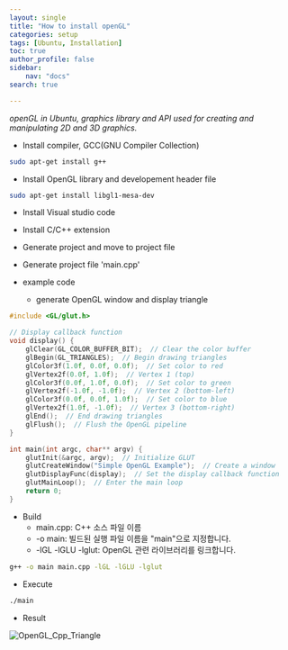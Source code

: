 ```yaml
---
layout: single
title: "How to install openGL"
categories: setup
tags: [Ubuntu, Installation]
toc: true
author_profile: false
sidebar:
    nav: "docs"
search: true

---
```


*openGL in Ubuntu, graphics library and API used for creating and manipulating 2D and 3D graphics.*

- Install compiler, GCC(GNU Compiler Collection)

```bash
sudo apt-get install g++
```

- Install OpenGL library and developement header file

```bash
sudo apt-get install libgl1-mesa-dev
```

- Install Visual studio code

- Install C/C++ extension

- Generate project and move to project file

- Generate project file 'main.cpp'

- example code
    - generate OpenGL window and display triangle 

```cpp
#include <GL/glut.h>

// Display callback function
void display() {
    glClear(GL_COLOR_BUFFER_BIT);  // Clear the color buffer
    glBegin(GL_TRIANGLES);  // Begin drawing triangles
    glColor3f(1.0f, 0.0f, 0.0f);  // Set color to red
    glVertex2f(0.0f, 1.0f);  // Vertex 1 (top)
    glColor3f(0.0f, 1.0f, 0.0f);  // Set color to green
    glVertex2f(-1.0f, -1.0f);  // Vertex 2 (bottom-left)
    glColor3f(0.0f, 0.0f, 1.0f);  // Set color to blue
    glVertex2f(1.0f, -1.0f);  // Vertex 3 (bottom-right)
    glEnd();  // End drawing triangles
    glFlush();  // Flush the OpenGL pipeline
}

int main(int argc, char** argv) {
    glutInit(&argc, argv);  // Initialize GLUT
    glutCreateWindow("Simple OpenGL Example");  // Create a window
    glutDisplayFunc(display);  // Set the display callback function
    glutMainLoop();  // Enter the main loop
    return 0;
}
```

- Build
    - main.cpp: C++ 소스 파일 이름
    - -o main: 빌드된 실행 파일 이름을 "main"으로 지정합니다.
    - -lGL -lGLU -lglut: OpenGL 관련 라이브러리를 링크합니다.


```bash
g++ -o main main.cpp -lGL -lGLU -lglut
```


- Execute

```bash
./main
```

- Result

![OpenGL_Cpp_Triangle]({{site.url}}/images/$(filename)/OpenGL_Cpp_Triangle.png)